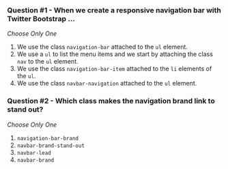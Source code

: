 ### Question #1 - When we create a responsive navigation bar with Twitter Bootstrap ...

*Choose Only One*

1. We use the class `navigation-bar` attached to the `ul` element.
2. We use a `ul` to list the menu items and we start by attaching the class `nav` to the `ul` element.
3. We use the class `navigation-bar-item` attached to the `li` elements of the `ul`.
4. We use the class `navbar-navigation` attached to the `ul` element.

### Question #2 - Which class makes the navigation brand link to stand out?

*Choose Only One*

1. `navigation-bar-brand`
2. `navbar-brand-stand-out`
3. `navbar-lead`
4. `navbar-brand`
